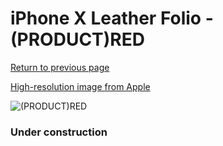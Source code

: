 # iPhone X Leather Folio - (PRODUCT)RED

[Return to previous page](/iphone_x)

[High-resolution image from Apple](https://store.storeimages.cdn-apple.com/8756/as-images.apple.com/is/MRQD2?wid=4500&hei=4500&fmt=png)

<div style="width: 384px"><img src="/everyphone/MRQD2.png" alt="(PRODUCT)RED"></div>

### Under construction
